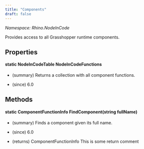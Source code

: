 ```yaml
---
title: "Components"
draft: false
---
```


*Namespace: Rhino.NodeInCode*

   Provides access to all Grasshopper runtime components.
   
## Properties
#### static NodeInCodeTable NodeInCodeFunctions
- (summary) 
     Returns a collection with all component functions.
     
- (since) 6.0
## Methods
#### static ComponentFunctionInfo FindComponent(string fullName)
- (summary) 
     Finds a component given its full name.
     
- (since) 6.0
- (returns) ComponentFunctionInfo This is some return comment
